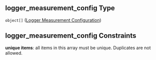 ## logger_measurement_config Type

`object[]` ([Logger Measurement Configuration](iea43\_wra_data_model-properties-measurement-location-measurement-location-properties-measurement-point-measurement-point-properties-logger-measurement-configuration-logger-measurement-configuration.md))

## logger_measurement_config Constraints

**unique items**: all items in this array must be unique. Duplicates are not allowed.
